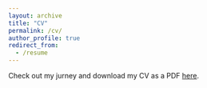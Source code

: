 ```yaml
---
layout: archive
title: "CV"
permalink: /cv/
author_profile: true
redirect_from:
  - /resume
---
```



Check out my jurney and download my CV as a PDF [here](https://sophmo08.github.io/files/CV.pdf). 



